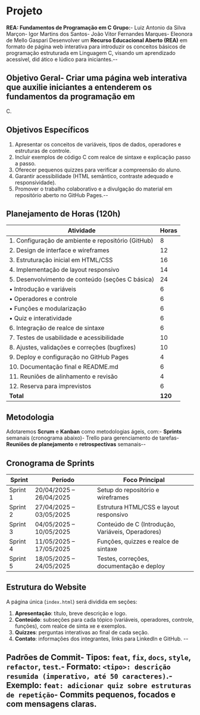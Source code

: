 # Projeto
 **REA: Fundamentos de Programação em C**
 **Grupo:**- Luiz Antonio da Silva Marçon- Igor Martins dos Santos- João Vitor Fernandes Marques- Eleonora de Mello Gaspari
 Desenvolver um **Recurso Educacional Aberto (REA)** em formato de página web interativa para introduzir 
os conceitos básicos de programação estruturada em Linguagem C, visando um aprendizado acessível, did
 ático e lúdico para iniciantes.--
## Objetivo Geral- Criar uma página web interativa que auxilie iniciantes a entenderem os fundamentos da programação em 
C.
 ## Objetivos Específicos
 1. Apresentar os conceitos de variáveis, tipos de dados, operadores e estruturas de controle.
 2. Incluir exemplos de código C com realce de sintaxe e explicação passo a passo.
 3. Oferecer pequenos quizzes para verificar a compreensão do aluno.
 4. Garantir acessibilidade (HTML semântico, contraste adequado e responsividade).
 5. Promover o trabalho colaborativo e a divulgação do material em repositório aberto no GitHub Pages.--
## Planejamento de Horas (120h)
 | Atividade                                          | Horas   |
 | -------------------------------------------------- | ------- |
 | 1. Configuração de ambiente e repositório (GitHub) | 8       |
 | 2. Design de interface e wireframes                | 12      |
 | 3. Estruturação inicial em HTML/CSS                | 16      |
 | 4. Implementação de layout responsivo              | 14      |
 | 5. Desenvolvimento de conteúdo (seções C básica)   | 24      |
 |   • Introdução e variáveis                         | 6       |
 |   • Operadores e controle                          | 6       |
 |   • Funções e modularização                        | 6       |
|   • Quiz e interatividade                          | 6       |
 | 6. Integração de realce de sintaxe                 | 6       |
 | 7. Testes de usabilidade e acessibilidade          | 10      |
 | 8. Ajustes, validações e correções (bugfixes)      | 10      |
 | 9. Deploy e configuração no GitHub Pages           | 4       |
 | 10. Documentação final e README.md                 | 6       |
 | 11. Reuniões de alinhamento e revisão              | 4       |
 | 12. Reserva para imprevistos                       | 6       |
 | **Total**                                          | **120** |--
## Metodologia
 Adotaremos **Scrum** e **Kanban** como metodologias ágeis, com:- **Sprints** semanais (cronograma abaixo)- Trello para gerenciamento de tarefas- **Reuniões de planejamento** e **retrospectivas** semanais--
## Cronograma de Sprints
 | Sprint   | Período                 | Foco Principal                                    |
 | -------- | ----------------------- | ------------------------------------------------- |
 | Sprint 1 | 20/04/2025 – 26/04/2025 | Setup do repositório e wireframes                 |
 | Sprint 2 | 27/04/2025 – 03/05/2025 | Estrutura HTML/CSS e layout responsivo            |
 | Sprint 3 | 04/05/2025 – 10/05/2025 | Conteúdo de C (Introdução, Variáveis, Operadores) |
 | Sprint 4 | 11/05/2025 – 17/05/2025 | Funções, quizzes e realce de sintaxe              |
 | Sprint 5 | 18/05/2025 – 24/05/2025 | Testes, correções, documentação e deploy          |--
## Estrutura do Website
 A página única (`index.html`) será dividida em seções:
 1. **Apresentação**: título, breve descrição e logo.
 2. **Conteúdo**: subseções para cada tópico (variáveis, operadores, controle, funções), com realce de sinta
 xe e exemplos.
 3. **Quizzes**: perguntas interativas ao final de cada seção.
 4. **Contato**: informações dos integrantes, links para LinkedIn e GitHub.
--
## Padrões de Commit- **Tipos**: `feat`, `fix`, `docs`, `style`, `refactor`, `test`.- **Formato**: `<tipo>: descrição resumida (imperativo, até 50 caracteres)`.- **Exemplo**: `feat: adicionar quiz sobre estruturas de repetição`- Commits pequenos, focados e com mensagens claras.
